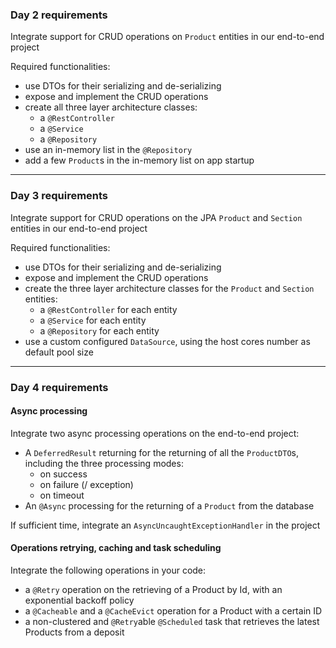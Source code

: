 ### Day 2 requirements
Integrate support for CRUD operations on `Product` entities in our end-to-end project

Required functionalities:
- use DTOs for their serializing and de-serializing
- expose and implement the CRUD operations
- create all three layer architecture classes:
  - a `@RestController`
  - a `@Service`
  - a `@Repository`
- use an in-memory list in the `@Repository`
- add a few `Product`s in the in-memory list on app startup

------------------------------------------------------------------------------------------------------

### Day 3 requirements
Integrate support for CRUD operations on the JPA `Product` and `Section` entities in our end-to-end project

Required functionalities:
- use DTOs for their serializing and de-serializing
- expose and implement the CRUD operations
- create the three layer architecture classes for the `Product` and `Section` entities:
  - a `@RestController` for each entity
  - a `@Service` for each entity
  - a `@Repository` for each entity
- use a custom configured `DataSource`, using the host cores number as default pool size

------------------------------------------------------------------------------------------------------

### Day 4 requirements

#### Async processing
Integrate two async processing operations on the end-to-end project:
- A `DeferredResult` returning for the returning of all the `ProductDTO`s, including the three 
processing modes:
  - on success
  - on failure (/ exception)
  - on timeout
- An `@Async` processing for the returning of a `Product` from the database

If sufficient time, integrate an `AsyncUncaughtExceptionHandler` in the project

#### Operations retrying, caching and task scheduling
Integrate the following operations in your code:
- a `@Retry` operation on the retrieving of a Product by Id, with an exponential backoff policy
- a `@Cacheable` and a `@CacheEvict` operation for a Product with a certain ID
- a non-clustered and `@Retry`able `@Scheduled` task that retrieves the latest Products from a deposit 